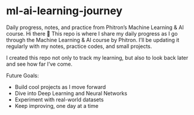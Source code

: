 # ml-ai-learning-journey
Daily progress, notes, and practice from Phitron’s Machine Learning &amp; AI course.
Hi there 👋
This repo is where I share my daily progress as I go through the Machine Learning & AI course by Phitron.
I’ll be updating it regularly with my notes, practice codes, and small projects.

I created this repo not only to track my learning, but also to look back later and see how far I’ve come.

Future Goals:
- Build cool projects as I move forward
- Dive into Deep Learning and Neural Networks
- Experiment with real-world datasets
- Keep improving, one day at a time
